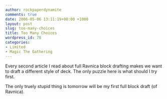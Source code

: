 ```yaml
---
author: rockpaperdynamite
comments: true
date: 2006-05-06 13:11:19+00:00 +1000
layout: post
slug: too-many-choices
title: Too Many Choices
wordpress_id: 78
categories:
- Limited
- Magic The Gathering
---
```


Every second article I read about full Ravnica block drafting makes we want to draft a different style of deck. The only puzzle here is what should I try first.

The only truely stupid thing is tomorrow will be my first full block draft (of Ravnica).
